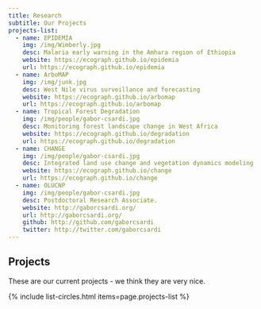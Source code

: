 ```yaml
---
title: Research
subtitle: Our Projects
projects-list:
  - name: EPIDEMIA
    img: /img/Wimberly.jpg
    desc: Malaria early warning in the Amhara region of Ethiopia
    website: https://ecograph.github.io/epidemia
    url: https://ecograph.github.io/epidemia
  - name: ArboMAP
    img: /img/junk.jpg
    desc: West Nile virus surveillance and forecasting
    website: https://ecograph.github.io/arbomap
    url: https://ecograph.github.io/arbomap
  - name: Tropical Forest Degradation
    img: /img/people/gabor-csardi.jpg
    desc: Monitoring forest landscape change in West Africa
    website: https://ecograph.github.io/degradation
    url: https://ecograph.github.io/degradation
  - name: CHANGE
    img: /img/people/gabor-csardi.jpg
    desc: Integrated land use change and vegetation dynamics modeling
    website: https://ecograph.github.io/change
    url: https://ecograph.github.io/change
  - name: OLUCNP
    img: /img/people/gabor-csardi.jpg
    desc: Postdoctoral Research Associate.
    website: http://gaborcsardi.org/
    url: http://gaborcsardi.org/
    github: http://github.com/gaborcsardi
    twitter: http://twitter.com/gaborcsardi
---
```


## Projects

These are our current projects - we think they are very nice.

{% include list-circles.html items=page.projects-list %}
